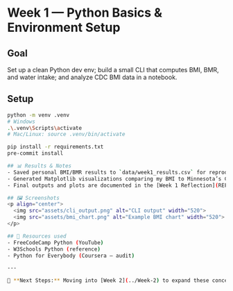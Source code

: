 # Week 1 — Python Basics & Environment Setup

## Goal
Set up a clean Python dev env; build a small CLI that computes BMI, BMR, and water intake; and analyze CDC BMI data in a notebook.

## Setup
```bash
python -m venv .venv
# Windows
.\.venv\Scripts\activate
# Mac/Linux: source .venv/bin/activate

pip install -r requirements.txt
pre-commit install

## 📊 Results & Notes
- Saved personal BMI/BMR results to `data/week1_results.csv` for reproducibility.
- Generated Matplotlib visualizations comparing my BMI to Minnesota’s CDC BMI averages.
- Final outputs and plots are documented in the [Week 1 Reflection](REFLECTION.md).

## 🖼️ Screenshots
<p align="center">
  <img src="assets/cli_output.png" alt="CLI output" width="520">
  <img src="assets/bmi_chart.png" alt="Example BMI chart" width="520">
</p>

## 🔗 Resources used
- FreeCodeCamp Python (YouTube)  
- W3Schools Python (reference)  
- Python for Everybody (Coursera – audit)  

---

🔄 **Next Steps:** Moving into [Week 2](../Week-2) to expand these concepts into **functions, OOP, file I/O, and automated testing** using `pytest`.